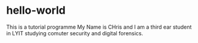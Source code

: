 # hello-world
This is a tutorial programme
My Name is CHris and I am a third ear student in LYIT
studying comuter security and digital forensics.
